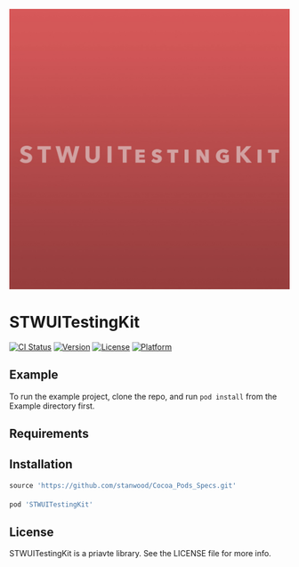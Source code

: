 
<p align="center">
    <img src="Assets/Icon.png?raw=false" alt="STWUITestingKit"/>
</p>


# STWUITestingKit

[![CI Status](http://img.shields.io/travis/talezion/STWUITestingKit.svg?style=flat)](https://travis-ci.org/talezion/STWUITestingKit)
[![Version](https://img.shields.io/cocoapods/v/STWUITestingKit.svg?style=flat)](http://cocoapods.org/pods/STWUITestingKit)
[![License](https://img.shields.io/cocoapods/l/STWUITestingKit.svg?style=flat)](http://cocoapods.org/pods/STWUITestingKit)
[![Platform](https://img.shields.io/cocoapods/p/STWUITestingKit.svg?style=flat)](http://cocoapods.org/pods/STWUITestingKit)

## Example

To run the example project, clone the repo, and run `pod install` from the Example directory first.

## Requirements

## Installation

```ruby
source 'https://github.com/stanwood/Cocoa_Pods_Specs.git'

pod 'STWUITestingKit'
```

## License

STWUITestingKit is a priavte library. See the LICENSE file for more info.
